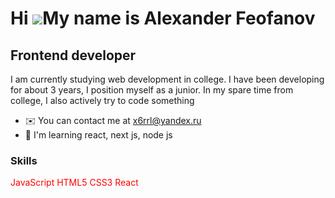 Hi ![](https://user-images.githubusercontent.com/18350557/176309783-0785949b-9127-417c-8b55-ab5a4333674e.gif)My name is Alexander Feofanov
=========================================================================================================================================

Frontend developer
------------------

I am currently studying web development in college. I have been developing for about 3 years, I position myself as a junior. In my spare time from college, I also actively try to code something

*   ✉️  You can contact me at [x6rrl@yandex.ru](mailto:x6rrl@yandex.ru )
*   🧠  I'm learning react, next js, node js

### Skills 
<p align="left" style="color: red" >
JavaScript
HTML5
CSS3
React
</p>

                    
